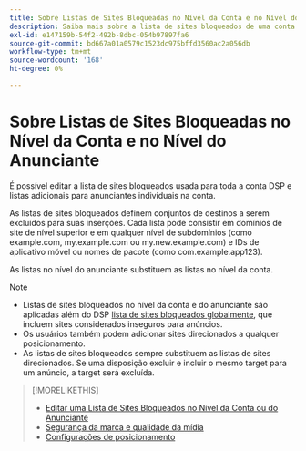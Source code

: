 ```yaml
---
title: Sobre Listas de Sites Bloqueadas no Nível da Conta e no Nível do Anunciante
description: Saiba mais sobre a lista de sites bloqueados de uma conta ou anunciante.
exl-id: e147159b-54f2-492b-8dbc-054b97897fa6
source-git-commit: bd667a01a0579c1523dc975bffd3560ac2a056db
workflow-type: tm+mt
source-wordcount: '168'
ht-degree: 0%

---
```


# Sobre Listas de Sites Bloqueadas no Nível da Conta e no Nível do Anunciante

É possível editar a lista de sites bloqueados usada para toda a conta DSP e listas adicionais para anunciantes individuais na conta.

As listas de sites bloqueados definem conjuntos de destinos a serem excluídos para suas inserções. Cada lista pode consistir em domínios de site de nível superior e em qualquer nível de subdomínios (como example.com, my.example.com ou my.new.example.com) e IDs de aplicativo móvel ou nomes de pacote (como com.example.app123).

As listas no nível do anunciante substituem as listas no nível da conta.

>[!NOTE]
>
>* Listas de sites bloqueados no nível da conta e do anunciante são aplicadas além do DSP [lista de sites bloqueados globalmente](/help/dsp/introduction/features/brand-safety-media-quality.md#global-blocked-sites), que incluem sites considerados inseguros para anúncios.
>* Os usuários também podem adicionar sites direcionados a qualquer posicionamento.
>* As listas de sites bloqueados sempre substituem as listas de sites direcionados. Se uma disposição excluir e incluir o mesmo target para um anúncio, a target será excluída.


>[!MORELIKETHIS]
>
>* [Editar uma Lista de Sites Bloqueados no Nível da Conta ou do Anunciante](/help/dsp/admin/blocked-sites-list-edit.md)
>* [Segurança da marca e qualidade da mídia](/help/dsp/introduction/features/brand-safety-media-quality.md)
>* [Configurações de posicionamento](/help/dsp/campaign-management/placements/placement-settings.md)

